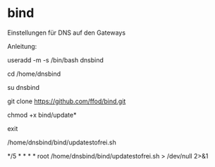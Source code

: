 # bind

Einstellungen für DNS auf den Gateways



Anleitung:

useradd -m -s /bin/bash dnsbind

cd /home/dnsbind

su dnsbind

git clone https://github.com/ffod/bind.git

chmod +x bind/update*

exit

/home/dnsbind/bind/updatestofrei.sh

*/5 * * * * root /home/dnsbind/bind/updatestofrei.sh > /dev/null 2>&1
